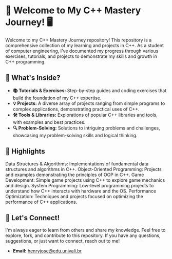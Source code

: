 # 🚀 Welcome to My C++ Mastery Journey! 🖥️

Welcome to my C++ Mastery Journey repository! This repository is a comprehensive collection of my learning and projects in C++. As a student of computer engineering, I've documented my progress through various exercises, tutorials, and projects to demonstrate my skills and growth in C++ programming.

## 🌟 What's Inside?

- **📚 Tutorials & Exercises:** Step-by-step guides and coding exercises that build the foundation of my C++ expertise.
- **💡 Projects:** A diverse array of projects ranging from simple programs to complex applications, demonstrating practical uses of C++.
- **🛠️ Tools & Libraries:** Explorations of popular C++ libraries and tools, with examples and best practices.
- **🔍 Problem-Solving:** Solutions to intriguing problems and challenges, showcasing my problem-solving skills and logical thinking.

## 🚀 Highlights

Data Structures & Algorithms: Implementations of fundamental data structures and algorithms in C++.
Object-Oriented Programming: Projects and examples demonstrating the principles of OOP in C++.
Game Development: Simple game projects using C++ to explore game mechanics and design.
System Programming: Low-level programming projects to understand how C++ interacts with hardware and the OS.
Performance Optimization: Techniques and projects focused on optimizing the performance of C++ applications.

## 🤝 Let's Connect!

I'm always eager to learn from others and share my knowledge. Feel free to explore, fork, and contribute to this repository. If you have any questions, suggestions, or just want to connect, reach out to me!

- **Email:** henryjose@edu.univali.br
